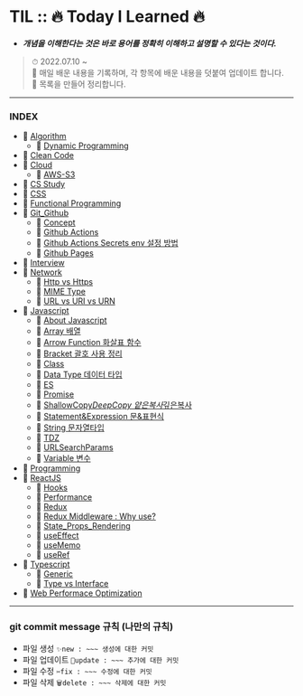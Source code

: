 # TIL :: 🔥 Today I Learned 🔥

- **_개념을 이해한다는 것은 바로 용어를 정확히 이해하고 설명할 수 있다는 것이다._**

> ⏱ 2022.07.10 ~<br />
> 📝 매일 배운 내용을 기록하며, 각 항목에 배운 내용을 덧붙여 업데이트 합니다.<br />
> 📝 목록을 만들어 정리합니다.<br />

---

### INDEX

- 📌 [Algorithm](https://github.com/YooJinRa/til/tree/main/Algorithm)
  - 📌 [Dynamic Programming](https://github.com/YooJinRa/til/tree/main/Algorithm/DynamicProgramming.md)
- 📌 [Clean Code](https://github.com/YooJinRa/til/tree/main/CleanCode)
- 📌 [Cloud](https://github.com/YooJinRa/til/tree/main/Cloud)
  - 📌 [AWS-S3](https://github.com/YooJinRa/til/tree/main/Cloud/AWS-S3.md)
- 📌 [CS Study](https://github.com/YooJinRa/til/tree/main/CS_Study)
- 📌 [CSS](https://github.com/YooJinRa/til/tree/main/CSS)
- 📌 [Functional Programming](https://github.com/YooJinRa/til/tree/main/FunctionalProgramming)
- 📌 [Git_Github](https://github.com/YooJinRa/til/tree/main/Git_Github)
  - 📌 [Concept](https://github.com/YooJinRa/til/blob/main/Git_Github/concept.md)
  - 📌 [Github Actions](https://github.com/YooJinRa/til/tree/main/Git_Github/GitHubActions.md)
  - 📌 [Github Actions Secrets env 설정 방법](https://github.com/YooJinRa/til/tree/main/Git_Github/GitHubActionsSecrets.md)
  - 📌 [Github Pages](https://github.com/YooJinRa/til/tree/main/Git_Github/GithubPages.md)
- 📌 [Interview](https://github.com/YooJinRa/til/tree/main/Interview)
- 📌 [Network](https://github.com/YooJinRa/til/tree/main/Network)
  - 📌 [Http vs Https](https://github.com/YooJinRa/til/tree/main/Network/Http_Https.md)
  - 📌 [MIME Type](https://github.com/YooJinRa/til/tree/main/Network/MIME_Type.md)
  - 📌 [URL vs URI vs URN](https://github.com/YooJinRa/til/tree/main/Network/Url_Uri_Urn.md)
- 📌 [Javascript](https://github.com/YooJinRa/til/tree/main/Javascript)
  - 📌 [About Javascript](https://github.com/YooJinRa/til/tree/main/Javascript/AboutJavascript.md)
  - 📌 [Array 배열](https://github.com/YooJinRa/til/blob/main/Javascript/Array.md)
  - 📌 [Arrow Function 화살표 함수](https://github.com/YooJinRa/til/blob/main/Javascript/ArrowFunction.md)
  - 📌 [Bracket 괄호 사용 정리](https://github.com/YooJinRa/til/blob/main/Javascript/Bracket.md)
  - 📌 [Class](https://github.com/YooJinRa/til/blob/main/Javascript/Class.md)
  - 📌 [Data Type 데이터 타입](https://github.com/YooJinRa/til/blob/main/Javascript/DataType.md)
  - 📌 [ES](https://github.com/YooJinRa/til/tree/main/Javascript/ES.md)
  - 📌 [Promise](https://github.com/YooJinRa/til/tree/main/Javascript/Promise.md)
  - 📌 [ShallowCopy*DeepCopy 얕은복사*깊은복사](https://github.com/YooJinRa/til/blob/main/Javascript/ShallowCopy_DeepCopy.md)
  - 📌 [Statement&Expression 문&표현식](https://github.com/YooJinRa/til/blob/main/Javascript/Statement.md)
  - 📌 [String 문자열타입](https://github.com/YooJinRa/til/blob/main/Javascript/String.md)
  - 📌 [TDZ](https://github.com/YooJinRa/til/blob/main/Javascript/TDZ.md)
  - 📌 [URLSearchParams](https://github.com/YooJinRa/til/blob/main/Javascript/URLSearchParams.md)
  - 📌 [Variable 변수](https://github.com/YooJinRa/til/blob/main/Javascript/Variable.md)
- 📌 [Programming](https://github.com/YooJinRa/til/tree/main/Programming)
- 📌 [ReactJS](https://github.com/YooJinRa/til/tree/main/ReactJS)
  - 📌 [Hooks](https://github.com/YooJinRa/til/tree/main/ReactJS/Hooks.md)
  - 📌 [Performance](https://github.com/YooJinRa/til/tree/main/ReactJS/Performance.md)
  - 📌 [Redux](https://github.com/YooJinRa/til/tree/main/ReactJS/Redux.md)
  - 📌 [Redux Middleware : Why use?](https://github.com/YooJinRa/til/tree/main/ReactJS/ReduxMiddleware.md)
  - 📌 [State_Props_Rendering](https://github.com/YooJinRa/til/tree/main/ReactJS/State_Props_Rendering.md)
  - 📌 [useEffect](https://github.com/YooJinRa/til/tree/main/ReactJS/useEffect.md)
  - 📌 [useMemo](https://github.com/YooJinRa/til/tree/main/ReactJS/useMemo.md)
  - 📌 [useRef](https://github.com/YooJinRa/til/tree/main/ReactJS/useRef.md)
- 📌 [Typescript](https://github.com/YooJinRa/til/tree/main/Typescript)
  - 📌 [Generic](https://github.com/YooJinRa/til/tree/main/Typescript/Generic.md)
  - 📌 [Type vs Interface](https://github.com/YooJinRa/til/tree/main/Typescript/Type_Interface.md)
- 📌 [Web Performace Optimization](https://github.com/YooJinRa/til/tree/main/WebPerformanceOptimization)

---

### git commit message 규칙 (나만의 규칙)

- 파일 생성 `✨new : ~~~ 생성에 대한 커밋`
- 파일 업데이트 `🚀update : ~~~ 추가에 대한 커밋`
- 파일 수정 `✂fix : ~~~ 수정에 대한 커밋`
- 파일 삭제 `🗑delete : ~~~ 삭제에 대한 커밋`
